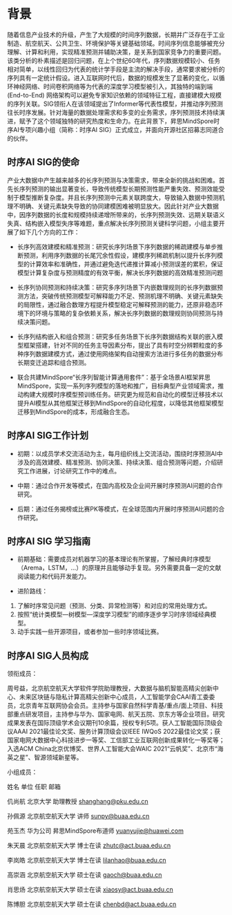 # 背景

随着信息产业技术的升级，产生了大规模的时间序列数据，长期并广泛存在于工业制造、航空航天、公共卫生、环境保护等关键基础领域。时间序列信息能够被充分理解、计算和利用，实现精准预测并辅助决策，是关系到国家竞争力的重要问题。该类分析的朴素描述是回归问题，在上个世纪60年代，序列数据规模较小、任务相对简单，以线性回归为代表的统计学手段是主流的解决手段，通常要求被分析的序列具有一定统计假设。进入互联网时代后，数据的规模发生了显著的变化，以循环神经网络、时间卷积网络等为代表的深度学习模型被引入，其独特的端到端 (End-to-End) 网络架构可以避免专家知识依赖的领域特征工程，直接建模大规模的序列关联。SIG领衔人在该领域提出了Informer等代表性模型，并推动序列预测往长时序发展。针对海量的数据处理需求和多变的业务需求，序列预测技术持续演进，赋予了这个领域独特的研究热度和生命力。在此背景下，昇思MindSpore时序AI专项兴趣小组（简称：时序AI SIG）正式成立，并面向开源社区招募志同道合的伙伴。

## 时序AI SIG的使命

产业大数据中产生越来越多的长序列预测与决策需求，带来全新的挑战和困难。首先长序列预测的输出显著变长，导致传统模型长期预测性能严重失效、预测效能受制于模型推断复杂度。并且长序列预测中元素关联跨度大，导致输入数据中预测机理不明确、关键元素缺失导致的协同建模困难被明显放大。因此针对产业大数据中，因序列数据的长度和规模持续递增所带来的，长序列预测失效、远期关联语义失真、结构嵌入模型失序等难题，重点解决长序列预测关键科学问题，小组主要开展了如下几个方向的工作：

+ 长序列高效建模和精准预测：研究长序列场景下序列数据的稀疏建模与单步推断预测，利用序列数据的长尾冗余性假设，建模序列稀疏机制以提升长序列模型的计算效率和准确性，并通过避免迭代递推计算减小预测误差的累积，保证模型计算复杂度与预测精度的有效平衡，解决长序列数据的高效精准预测问题

+ 长序列协同预测和持续决策：研究多序列场景下内嵌数理规则的长序列数据预测方法，突破传统预测模型可解释能力不足、预测机理不明确、关键元素缺失的局限性，通过融合数理方程提升模型稳定可解释预测的能力，还原非稳态环境下的环境与策略的复杂依赖关系，解决长序列数据的数理规则协同预测与持续决策问题。

+ 长序列结构嵌入和组合预测：研究多任务场景下长序列数据结构关联的嵌入模型框架搭建，针对不同的任务主导因素分布，提出了具有时空分辨颗粒度的多种序列数据建模方式，通过使用网络架构自动搜索方法进行多任务的数据分布长期变迁追踪和组合预测。

+ 联合共建MindSpore“长序列智能计算通用套件”：基于全场景AI框架昇思MindSpore，实现一系列序列模型的落地和推广，目标典型产业领域需求，推动构建大规模时序模型预训练任务。研究更为规范和自动化的模型迁移技术以提升AI模型从其他框架迁移到MindSpore的自动化程度，以降低其他框架模型迁移到MindSpore的成本，形成融合生态。

## 时序AI SIG工作计划

+ 初期：以成员学术交流活动为主，每月组织线上交流活动，围绕时序预测AI中涉及的高效建模、精准预测、协同决策、持续决策、组合预测等问题，介绍研究工作进展，讨论研究工作中的难点。

+ 中期：通过合作开发等模式，在国内高校及企业间开展时序预测AI问题的合作研究。

+ 后期：通过任务揭榜或比赛PK等模式，在全球范围内开展时序预测AI问题的合作研究。

## 时序AI SIG 学习指南

+ 前期基础：需要成员对机器学习的基本理论有所掌握，了解经典时序模型（Arema，LSTM，…）的原理并且能够动手复现。另外需要具备一定的文献阅读能力和代码开发能力。

+ 进阶路线：

1. 了解时序常见问题（预测、分类、异常检测等）和对应的常用处理方式。
2. 按照“统计类模型—树模型—深度学习模型”的顺序逐步学习时序领域经典模型。
3. 动手实践一些开源项目，或者参加一些时序领域比赛。

## 时序AI SIG人员构成

领衔成员：

周号益，北京航空航天大学软件学院助理教授，大数据与脑机智能高精尖创新中心、未来区块链与隐私计算高精尖创新中心成员，人工智能学会CAAI青工委委员，北京青年互联网协会会员。主持参与国家自然科学青基/重点/面上项目、科技部重点研发项目，主持参与华为、国家电网、航天五院、京东方等企业项目。研究成果发表在国际顶级学术会议期刊10余篇，授权专利5项。获人工智能国际顶级会议AAAI 2021最佳论文奖、服务计算顶级会议IEEE IWQoS 2022最佳论文奖；获国家电网大数据中心科技进步一等奖、工信部工业互联网创新成果转化一等奖等；入选ACM China北京优博奖、世界人工智能大会WAIC 2021“云帆奖”、北京市“海英之星”、智源领域新星等。

小组成员：

姓名 单位 任职 邮箱

仉尚航 北京大学 助理教授 shanghang@pku.edu.cn

孙佩源 北京航空航天大学 讲师 sunpy@buaa.edu.cn

苑玉杰 华为公司 昇思MindSpore布道师 yuanyujie@huawei.com

朱天晨 北京航空航天大学 博士在读 zhutc@act.buaa.edu.cn

李岚皓 北京航空航天大学 博士在读 lilanhao@buaa.edu.cn

高崇涵 北京航空航天大学 硕士在读 gaoch@buaa.edu.cn

肖思炀 北京航空航天大学 硕士在读 xiaosy@act.buaa.edu.cn

陈博胆 北京航空航天大学 硕士在读 chenbd@act.buaa.edu.cn
